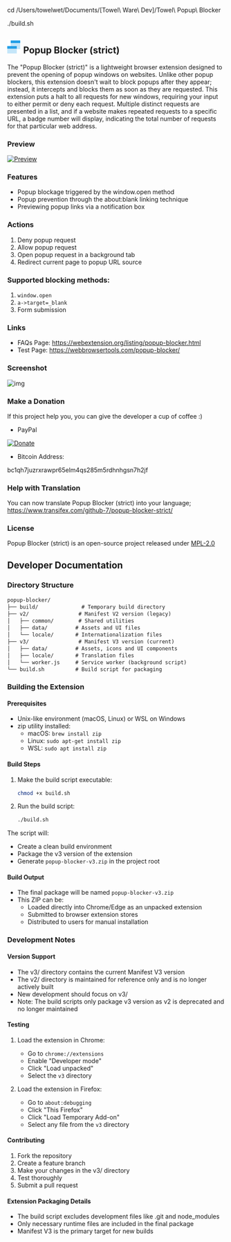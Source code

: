 cd /Users/towelwet/Documents/\[Towel\ Ware\ Dev\]/Towel\ Popup\ Blocker

./build.sh

## ![img](https://raw.githubusercontent.com/schomery/popup-blocker/fe2d5bc0a03a69411520ce79c79f57c8195be077/v3/data/icons/32.png) Popup Blocker (strict)

The "Popup Blocker (strict)" is a lightweight browser extension designed to prevent the opening of popup windows on websites. Unlike other popup blockers, this extension doesn't wait to block popups after they appear; instead, it intercepts and blocks them as soon as they are requested. This extension puts a halt to all requests for new windows, requiring your input to either permit or deny each request. Multiple distinct requests are presented in a list, and if a website makes repeated requests to a specific URL, a badge number will display, indicating the total number of requests for that particular web address.

### Preview

[![Preview](https://img.youtube.com/vi/Jp-RaiTHzCQ/0.jpg)](https://www.youtube.com/watch?v=Jp-RaiTHzCQ)

### Features

* Popup blockage triggered by the window.open method
* Popup prevention through the about:blank linking technique
* Previewing popup links via a notification box

### Actions

1. Deny popup request
2. Allow popup request
3. Open popup request in a background tab
4. Redirect current page to popup URL source

### Supported blocking methods:
1. `window.open`
2. `a->target=_blank`
3. Form submission

### Links

 * FAQs Page: https://webextension.org/listing/popup-blocker.html
 * Test Page:  https://webbrowsertools.com/popup-blocker/

### Screenshot

![img](https://addons.mozilla.org/user-media/previews/full/179/179585.png)

### Make a Donation

If this project help you, you can give the developer a cup of coffee :)

* PayPal

[![Donate](https://www.paypalobjects.com/en_US/i/btn/btn_donateCC_LG.gif)](https://www.paypal.com/cgi-bin/webscr?cmd=_donations&business=inbasic%2ecorp%40gmail%2ecom&lc=CA&item_name=support%20extension%20development&currency_code=USD&bn=PP%2dDonationsBF%3abtn_donate_LG%2egif%3aNonHosted)

* Bitcoin Address:

bc1qh7juzrxrawpr65elm4qs285m5rdhnhgsn7h2jf

### Help with Translation

You can now translate Popup Blocker (strict) into your language; https://www.transifex.com/github-7/popup-blocker-strict/

### License

Popup Blocker (strict) is an open-source project released under [MPL-2.0](https://github.com/schomery/popup-blocker/blob/master/LICENSE)

## Developer Documentation

### Directory Structure
```
popup-blocker/
├── build/              # Temporary build directory
├── v2/                # Manifest V2 version (legacy)
│   ├── common/        # Shared utilities
│   ├── data/         # Assets and UI files
│   └── locale/       # Internationalization files
├── v3/                # Manifest V3 version (current)
│   ├── data/         # Assets, icons and UI components
│   ├── locale/       # Translation files
│   └── worker.js     # Service worker (background script)
└── build.sh          # Build script for packaging
```

### Building the Extension

#### Prerequisites
- Unix-like environment (macOS, Linux) or WSL on Windows
- zip utility installed:
  - macOS: `brew install zip`
  - Linux: `sudo apt-get install zip`
  - WSL: `sudo apt install zip`

#### Build Steps
1. Make the build script executable:
   ```bash
   chmod +x build.sh
   ```

2. Run the build script:
   ```bash
   ./build.sh
   ```

The script will:
- Create a clean build environment
- Package the v3 version of the extension
- Generate `popup-blocker-v3.zip` in the project root

#### Build Output
- The final package will be named `popup-blocker-v3.zip`
- This ZIP can be:
  - Loaded directly into Chrome/Edge as an unpacked extension
  - Submitted to browser extension stores
  - Distributed to users for manual installation

### Development Notes

#### Version Support
- The v3/ directory contains the current Manifest V3 version
- The v2/ directory is maintained for reference only and is no longer actively built
- New development should focus on v3/
- Note: The build scripts only package v3 version as v2 is deprecated and no longer maintained

#### Testing
1. Load the extension in Chrome:
   - Go to `chrome://extensions`
   - Enable "Developer mode"
   - Click "Load unpacked"
   - Select the `v3` directory

2. Load the extension in Firefox:
   - Go to `about:debugging`
   - Click "This Firefox"
   - Click "Load Temporary Add-on"
   - Select any file from the `v3` directory

#### Contributing
1. Fork the repository
2. Create a feature branch
3. Make your changes in the v3/ directory
4. Test thoroughly
5. Submit a pull request

#### Extension Packaging Details
- The build script excludes development files like .git and node_modules
- Only necessary runtime files are included in the final package
- Manifest V3 is the primary target for new builds
